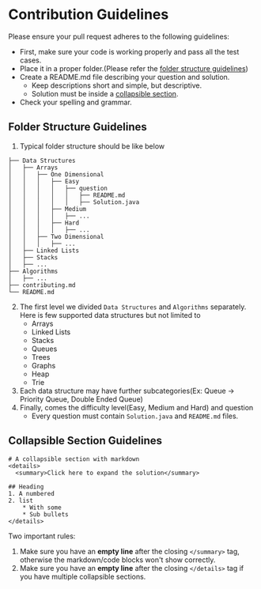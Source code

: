 # Contribution Guidelines

Please ensure your pull request adheres to the following guidelines:

- First, make sure your code is working properly and pass all the test cases.
- Place it in a proper folder.(Please refer the [folder structure guidelines](#folder-structure-guidelines))
- Create a README.md file describing your question and solution.
  - Keep descriptions short and simple, but descriptive.
  - Solution must be inside a [collapsible section](#collapsible-section-guidelines).
- Check your spelling and grammar.

## Folder Structure Guidelines
1. Typical folder structure should be like below
```
├── Data Structures
│   ├── Arrays
│   │   ├── One Dimensional
│   │   │   ├── Easy
│   │   │   │   ├── question
│   │   │   │   │   ├── README.md
│   │   │   │   │   ├── Solution.java
│   │   │   ├── Medium
│   │   │   │   ├── ...
│   │   │   ├── Hard
│   │   │   │   ├── ...
│   │   ├── Two Dimensional
│   │   │   ├── ...
│   ├── Linked Lists
│   ├── Stacks
│   ├── ...
├── Algorithms
│   ├── ...
├── contributing.md
└── README.md
```
2. The first level we divided `Data Structures` and `Algorithms` separately. Here is few supported data structures but not limited to
   - Arrays 
   - Linked Lists
   - Stacks
   - Queues
   - Trees
   - Graphs
   - Heap 
   - Trie
3. Each data structure may have further subcategories(Ex: Queue -> Priority Queue, Double Ended Queue)
4. Finally, comes the difficulty level(Easy, Medium and Hard) and question
   - Every question must contain `Solution.java` and `README.md` files.

## Collapsible Section Guidelines

```
# A collapsible section with markdown
<details>
  <summary>Click here to expand the solution</summary>

## Heading
1. A numbered
2. list
    * With some
    * Sub bullets
</details>
```

Two important rules:
1. Make sure you have an **empty line** after the closing `</summary>` tag, otherwise the markdown/code blocks won't show correctly.
2. Make sure you have an **empty line** after the closing `</details>` tag if you have multiple collapsible sections.
